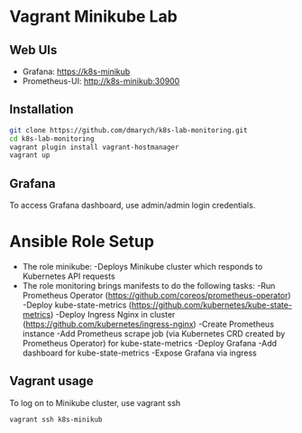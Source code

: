 # Vagrant Minikube Lab

## Web UIs

- Grafana: [https://k8s-minikub](https://k8s-minikub)
- Prometheus-UI: [http://k8s-minikub:30900](http://k8s-minikub:30900)

## Installation

```bash
git clone https://github.com/dmarych/k8s-lab-monitoring.git
cd k8s-lab-monitoring
vagrant plugin install vagrant-hostmanager
vagrant up
```

## Grafana

To access Grafana dashboard, use admin/admin login credentials.

# Ansible Role Setup

+ The role minikube:
	-Deploys Minikube cluster which responds to Kubernetes API requests
+ The role monitoring brings manifests to do the following tasks:
	-Run Prometheus Operator (https://github.com/coreos/prometheus-operator)
	-Deploy kube-state-metrics (https://github.com/kubernetes/kube-state-metrics)
	-Deploy Ingress Nginx in cluster (https://github.com/kubernetes/ingress-nginx)
	-Create Prometheus instance 
	-Add Prometheus scrape job (via Kubernetes CRD created by Prometheus Operator) for kube-state-metrics
	-Deploy Grafana 
	-Add dashboard for kube-state-metrics
	-Expose Grafana via ingress

## Vagrant usage

To log on to Minikube cluster, use vagrant ssh

``
vagrant ssh k8s-minikub
``

